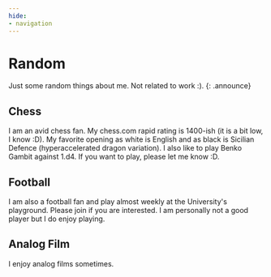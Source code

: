 ```yaml
---
hide:
- navigation
---
```


# Random 

Just some random things about me. Not related to work :).
{: .announce}

## Chess

I am an avid chess fan. My chess.com rapid rating is 1400-ish (it is a bit low, I know :D). My favorite opening as white is English and as black is Sicilian Defence (hyperaccelerated dragon variation). I also like to play Benko Gambit against 1.d4. If you want to play, please let me know :D.

## Football

I am also a football fan and play almost weekly at the University's playground. Please join if you are interested. I am personally not a good player but I do enjoy playing.


## Analog Film

I enjoy analog films sometimes.